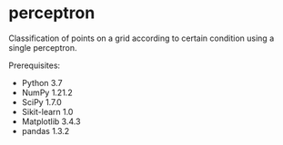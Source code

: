 # perceptron
Classification of points on a grid according to certain condition using a single perceptron.


Prerequisites:
- Python 3.7
- NumPy 1.21.2
- SciPy 1.7.0
- Sikit-learn 1.0
- Matplotlib 3.4.3
- pandas 1.3.2

